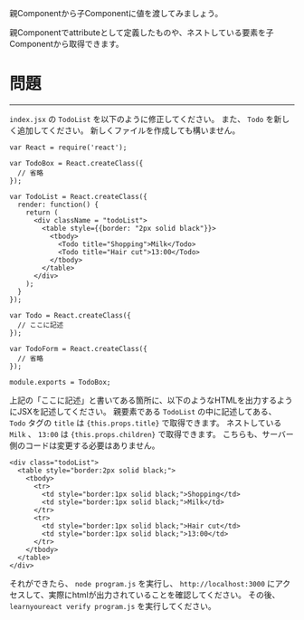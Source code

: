 親Componentから子Componentに値を渡してみましょう。

親Componentでattributeとして定義したものや、ネストしている要素を子Componentから取得できます。

# 問題
---

`index.jsx` の `TodoList` を以下のように修正してください。
また、 `Todo` を新しく追加してください。
新しくファイルを作成しても構いません。


```
var React = require('react');

var TodoBox = React.createClass({
  // 省略
});

var TodoList = React.createClass({
  render: function() {
    return (
      <div className = "todoList">
        <table style={{border: "2px solid black"}}>
          <tbody>
            <Todo title="Shopping">Milk</Todo>
            <Todo title="Hair cut">13:00</Todo>
          </tbody>
        </table>
      </div>
    );
  }
});

var Todo = React.createClass({
  // ここに記述
});

var TodoForm = React.createClass({
  // 省略
});

module.exports = TodoBox;
```

上記の「ここに記述」と書いてある箇所に、以下のようなHTMLを出力するようにJSXを記述してください。
親要素である `TodoList` の中に記述してある、
`Todo` タグの `title` は `{this.props.title}` で取得できます。
ネストしている `Milk` 、 `13:00` は `{this.props.children}` で取得できます。
こちらも、サーバー側のコードは変更する必要はありません。


```
<div class="todoList">
  <table style="border:2px solid black;">
    <tbody>
      <tr>
        <td style="border:1px solid black;">Shopping</td>
        <td style="border:1px solid black;">Milk</td>
      </tr>
      <tr>
        <td style="border:1px solid black;">Hair cut</td>
        <td style="border:1px solid black;">13:00</td>
      </tr>
    </tbody>
  </table>
</div>
```


それができたら、 `node program.js` を実行し、 `http://localhost:3000` にアクセスして、実際にhtmlが出力されていることを確認してください。
その後、 `learnyoureact verify program.js` を実行してください。
